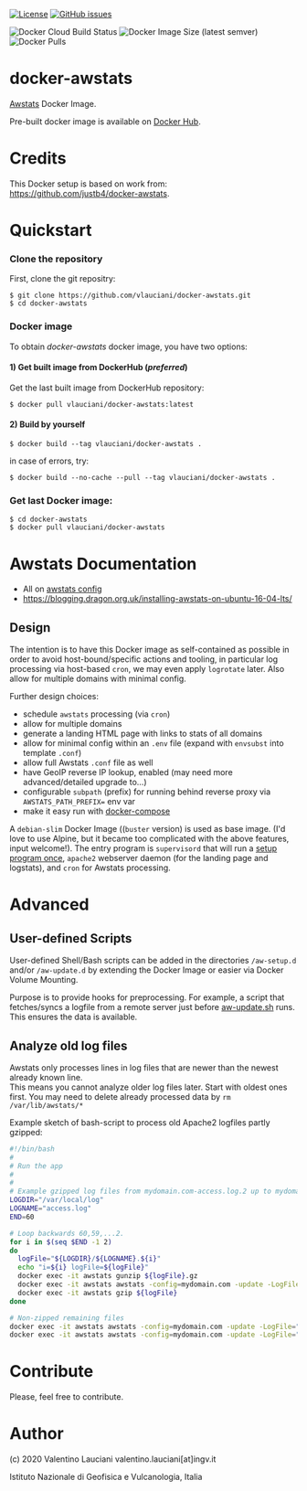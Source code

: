 [![License](https://img.shields.io/github/license/vlauciani/docker-awstats.svg)](https://github.com/INGV/docker-awstats/blob/master/LICENSE)
[![GitHub issues](https://img.shields.io/github/issues/vlauciani/docker-awstats.svg)](https://github.com/INGV/docker-awstats/issues)

![Docker Cloud Build Status](https://img.shields.io/docker/cloud/build/vlauciani/docker-awstats)
![Docker Image Size (latest semver)](https://img.shields.io/docker/image-size/vlauciani/docker-awstats?sort=semver)
![Docker Pulls](https://img.shields.io/docker/pulls/vlauciani/docker-awstats.svg)

# docker-awstats
[Awstats](http://www.awstats.org) Docker Image. 

Pre-built docker image is available on [Docker Hub](https://hub.docker.com/repository/docker/vlauciani/awstats).

# Credits

This Docker setup is based on work from:
https://github.com/justb4/docker-awstats.

# Quickstart

### Clone the repository
First, clone the git repositry:
```
$ git clone https://github.com/vlauciani/docker-awstats.git
$ cd docker-awstats
```

### Docker image
To obtain *docker-awstats* docker image, you have two options:

#### 1) Get built image from DockerHub (*preferred*)
Get the last built image from DockerHub repository:
```
$ docker pull vlauciani/docker-awstats:latest
```

#### 2) Build by yourself
```
$ docker build --tag vlauciani/docker-awstats . 
```

in case of errors, try:
```
$ docker build --no-cache --pull --tag vlauciani/docker-awstats . 
```

### Get last Docker image:
```
$ cd docker-awstats
$ docker pull vlauciani/docker-awstats
```

# Awstats Documentation
* All on [awstats config](http://www.awstats.org/docs/awstats_config.html)
* https://blogging.dragon.org.uk/installing-awstats-on-ubuntu-16-04-lts/

## Design
The intention is to have this Docker image as self-contained as possible in order to
avoid host-bound/specific actions and tooling, in particular log processing via 
host-based `cron`, we may even apply `logrotate` later. Also allow for multiple domains with minimal config.

Further design choices:

* schedule `awstats` processing (via `cron`)
* allow for multiple domains
* generate a landing HTML page with links to stats of all domains
* allow for minimal config within an `.env` file (expand with `envsubst` into template `.conf`)
* allow full Awstats `.conf` file as well
* have GeoIP reverse IP lookup, enabled (may need more advanced/detailed upgrade to...)
* configurable `subpath` (prefix) for running behind reverse proxy via `AWSTATS_PATH_PREFIX=` env var
* make it easy run with [docker-compose](test/docker-compose.yml)
 
A `debian-slim` Docker Image ((`buster` version) is used as base image. 
(I'd love to use Alpine, but it became too complicated
with the above features, input welcome!). 
The entry program is `supervisord` that will run a [setup program once](scripts/aw-setup.sh), `apache2` webserver daemon
(for the landing page and logstats), and `cron` for Awstats processing.
 
Advanced
========

User-defined Scripts
--------------------

User-defined Shell/Bash scripts can be added in the directories `/aw-setup.d` and/or `/aw-update.d` by extending
the Docker Image or easier via Docker Volume Mounting.

Purpose is to provide hooks for preprocessing. For example, a script that fetches/syncs a logfile from a remote
server just before [aw-update.sh](scripts/aw-update.sh) runs. This ensures the data is available.

Analyze old log files
---------------------

Awstats only processes lines in log files that are newer than the newest already
known line.  
This means you cannot analyze older log files later. Start with oldest ones first.
You may need to delete already processed data by `rm /var/lib/awstats/*`

Example sketch of bash-script to process old Apache2 logfiles partly gzipped:

```bash
#!/bin/bash
#
# Run the app
# 
#
# Example gzipped log files from mydomain.com-access.log.2 up to mydomain.com-access.log.60
LOGDIR="/var/local/log"
LOGNAME="access.log"
END=60

# Loop backwards 60,59,...2.
for i in $(seq $END -1 2)
do
  logFile="${LOGDIR}/${LOGNAME}.${i}"
  echo "i=${i} logFile=${logFile}"
  docker exec -it awstats gunzip ${logFile}.gz
  docker exec -it awstats awstats -config=mydomain.com -update -LogFile="${logFile}"
  docker exec -it awstats gzip ${logFile}
done

# Non-zipped remaining files
docker exec -it awstats awstats -config=mydomain.com -update -LogFile="${LOGDIR}/${LOGNAME}.1"
docker exec -it awstats awstats -config=mydomain.com -update -LogFile="${LOGDIR}/${LOGNAME}"
```

# Contribute
Please, feel free to contribute.

# Author
(c) 2020 Valentino Lauciani valentino.lauciani[at]ingv.it

Istituto Nazionale di Geofisica e Vulcanologia, Italia
